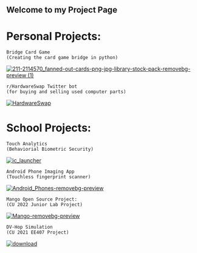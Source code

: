 ## Welcome to my Project Page

# Personal Projects:

```
Bridge Card Game
(Creating the card game bridge in python)
```
[![211-2114570_fanned-out-cards-png-jpg-library-stock-pack-removebg-preview (1)]([https://user-images.githubusercontent.com/59896064/185467152-d54d878d-f43a-4d40-96ac-c95b1d7b8603.png)](https://github.com/antihex/Bridge.py)


```
r/HardwareSwap Twitter bot   
(for buying and selling used computer parts)                           
```
[![HardwareSwap](https://user-images.githubusercontent.com/59896064/185461709-180ec938-4ee6-4ec6-9d6e-facbd40c53bf.png)](https://github.com/antihex/HWS-TwitterBot)





# School Projects:
```
Touch Analytics
(Behaviorial Biometric Security)
```
[![ic_launcher](https://user-images.githubusercontent.com/59896064/185467552-52556086-f28f-424c-bc55-8a415459d45e.png)
](https://github.com/antihex/TouchAnalytics)

```
Android Phone Imaging App
(Touchless fingerprint scanner)
```
[![Android_Phones-removebg-preview](https://user-images.githubusercontent.com/59896064/185461715-273f0105-d5bf-4c3a-9e1c-ce09c2eb96e0.png)](https://github.com/antihex/Raw_Camera_App_with_Mask)

```
Mango Open Source Project:
(CU 2022 Junior Lab Project)
```

[![Mango-removebg-preview](https://user-images.githubusercontent.com/59896064/185461688-2d034875-d3cb-4f61-b092-30be9a9970f1.png)](https://github.com/antihex/Mango-OpenSource-Sensor-WebApp)

```
DV-Hop Simulation
(CU 2021 EE407 Project)
```

[![download](https://user-images.githubusercontent.com/59896064/185466747-5f884dbb-43d3-4815-adb9-e656b536b227.png)](https://github.com/antihex/Wireless-Sensor-Networks-EE407)
